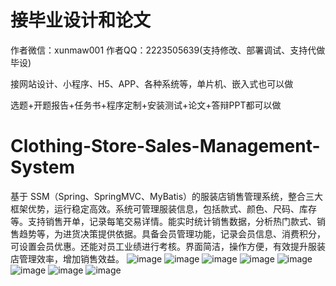 # 接毕业设计和论文
作者微信：xunmaw001  作者QQ：2223505639(支持修改、部署调试、支持代做毕设)

接网站设计、小程序、H5、APP、各种系统等，单片机、嵌入式也可以做

选题+开题报告+任务书+程序定制+安装测试+论文+答辩PPT都可以做
# Clothing-Store-Sales-Management-System
基于 SSM（Spring、SpringMVC、MyBatis）的服装店销售管理系统，整合三大框架优势，运行稳定高效。系统可管理服装信息，包括款式、颜色、尺码、库存等。支持销售开单，记录每笔交易详情。能实时统计销售数据，分析热门款式、销售趋势等，为进货决策提供依据。具备会员管理功能，记录会员信息、消费积分，可设置会员优惠。还能对员工业绩进行考核。界面简洁，操作方便，有效提升服装店管理效率，增加销售效益。 
![image](https://github.com/user-attachments/assets/7cb9d02f-c9fb-493f-bef5-cfb11bcf7b16)
![image](https://github.com/user-attachments/assets/111a8f2a-d989-4ccc-89fb-d35f40b9f051)
![image](https://github.com/user-attachments/assets/a0f32805-4e78-44e3-87dc-7362646abb7a)
![image](https://github.com/user-attachments/assets/876b7033-4475-4877-9ec1-02a79d37e867)
![image](https://github.com/user-attachments/assets/08aee2df-1bc0-4322-bc7c-b57ade3e14c0)
![image](https://github.com/user-attachments/assets/e2f749fa-c3d2-4ac2-802c-b5a9f43b3b1e)
![image](https://github.com/user-attachments/assets/812171ea-1bef-480d-ad96-1eb4c7e74295)
![image](https://github.com/user-attachments/assets/3b3a9138-c449-4b47-a6c3-a8cb0cb6f2ba)
